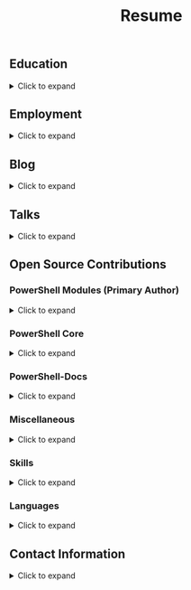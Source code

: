 ﻿---
layout: post
title: Resume
permalink: /resume/
---

## Education

<details markdown><summary>Click to expand</summary>

  - [Southern Cross University](https://www.scu.edu.au/), Brisbane, Australia
    - Duration: February 2013 - August 2015
    - Degrees Pursued: Bachelor of Information Technology; Bachelor of Contemporary Music
    - Partially-Completed
    - (Include estimate of credits completed, if you remember)

  - [Ballina High School](https://ballina-h.schools.nsw.gov.au/), Ballina, Australia
    - Duration: January 2008 - October 2012
    - Degree Completed: Higher School Certificate

</details>

## Employment

<details markdown><summary>Click to expand</summary>

  - [Heritage Carpet & Tile](http://www.heritageflooring.com/)
  - Duration: May 2017 - Present
  - Position: IT (Helpdesk) / Specialties Temp
  - Summary: Include brief summary of job duties, and skills employed

  - [Australia Post](https://auspost.com.au/)
  - Duration: September 2015 - March 2016
  - Position: IT (Helpdesk) / Specialties Temp
  - Summary: Include brief summary of job duties, and skills employed

</details>

## Blog

<details markdown><summary>Click to expand</summary>

  - [Clear-Script Blog](http://joel.pwsh.ca/)
  - Include description of topics covered, number and frequency of posts

</details>

## Talks

<details markdown><summary>Click to expand</summary>

  - [Tour of the PowerShell Language Tokenizer](https://www.youtube.com/watch?v=PxwHElPtD-0&t=627s)
  - [PowerScripting Podcast #323](https://powershell.org/2019/03/episode-323-powerscripting-podcast-joel-sallow/)
  - PowerShell PowerHour Lightning Talks
  - [#2 - Learning PowerShell with PSKoans](https://youtu.be/3Yq4sVWJrWo?t=54m)
  - [#5 - Getting Started with Contributing to PowerShell Core](https://youtu.be/kt-nrHbgTns?t=1h5m8s)

</details>

## Open Source Contributions

### PowerShell Modules (Primary Author)

<details markdown><summary>Click to expand</summary>

    - [PSKoans](https://www.powershellgallery.com/packages/PSKoans/0.42.2)
    - An introduction-to-PowerShell module modelled after [F# Koans](https://github.com/ChrisMarinos/FSharpKoans). The Koans are a set of intentional contradictions that give the user a guided path through which they can learn the basic concepts and constructs that make up PowerShell, and how best to work with them to continually learn more
    - 2,031 Downloads from PowerShell Gallery; 700 commits
    - [PSWordCloud](https://www.powershellgallery.com/packages/PSWordCloud/2.1.0)
    - A module that ingests source text (be it scripts, repositories or other documents), and outputs word clouds depicting the frequesncy of word use. Originally written in PowerShell, and later in C#.
    - 259 Downloads from PowerShell Gallery; 75 commits

</details>

### PowerShell Core

<details markdown><summary>Click to expand</summary>

  - [Fix Write-Output -NoEnumerate](https://github.com/PowerShell/PowerShell/pull/9069)
  - [Fix Casting Conversions for Suffixed Numeric Strings](https://github.com/PowerShell/PowerShell/pull/8681)
  - [Add Tests for ConfirmImpact Ratings](https://github.com/PowerShell/PowerShell/pull/8214)
  - [Fix Reported ConfirmImpact when SupportsShouldProcess = false](https://github.com/PowerShell/PowerShell/pull/8209)
  - [Test-Path: Avoid Unnecessary Errors](https://github.com/PowerShell/PowerShell/pull/8080)
  - [Add Type Inference for `$_`/`$PSItem` in Catch Blocks](https://github.com/PowerShell/PowerShell/pull/8020)
  - [Add Support for Native Binary Parsing](https://github.com/PowerShell/PowerShell/pull/7993)
  - [Add Support for Byte-type Numeric Literals](https://github.com/PowerShell/PowerShell/pull/7901)
  - [Add C#-style Numeric Literals and Type Accelerators](https://github.com/PowerShell/PowerShell/pull/7813)
  - Code Cleanup [(1)](https://github.com/PowerShell/PowerShell/pull/9074) [(2)](https://github.com/PowerShell/PowerShell/pull/9021) [(3)](https://github.com/PowerShell/PowerShell/pull/8683)

</details>

### PowerShell-Docs

<details markdown><summary>Click to expand</summary>

  - [Add -Scope Information for Update-Help](https://github.com/MicrosoftDocs/PowerShell-Docs/pull/3527)
  - [Fix Get-Member -InputObject Example](https://github.com/MicrosoftDocs/PowerShell-Docs/pull/3373)

</details>

### Miscellaneous

<details markdown><summary>Click to expand</summary>

  - SkiaSharp
    - [SKRegion Improvements](https://github.com/mono/SkiaSharp/pull/788)
  - BuildHelpers
    - [Fix Alias Exports](https://github.com/RamblingCookieMonster/BuildHelpers/pull/93)
  - MyTasks
    - [Refactor Tests](https://github.com/jdhitsolutions/MyTasks/pull/34)
  - PSSysadminToolkit
    - [Refactor Get-UserProfileSize](https://github.com/steviecoaster/PSSysadminToolkit/pull/39)
    - [Refactor Get-MappedDrive](https://github.com/steviecoaster/PSSysadminToolkit/pull/34)
    - [Refactor Get-Handle](https://github.com/steviecoaster/PSSysadminToolkit/pull/32)
    - [Refactor Find-Service](https://github.com/steviecoaster/PSSysadminToolkit/pull/31)
    - [Review/Refactor Get-ComputerFromOU](https://github.com/steviecoaster/PSSysadminToolkit/pull/21)
  - Pester
    - [Use List\<T\> for Building Collections](https://github.com/pester/Pester/pull/1144)
  - PowerShellPracticeAndStyle
    - [Updates to Code Layout and Formatting](https://github.com/PoshCode/PowerShellPracticeAndStyle/pull/115)

</details>

### Skills
<details markdown><summary>Click to expand</summary>

  - Problem Solving
  - PowerShell
  - C#
  - F#
  - Windows Server
  - Windows 7-10
  - HTML / CSS

</details>

### Languages

<details markdown><summary>Click to expand</summary>

  - Primarily English

</details>

## Contact Information

<details markdown><summary>Click to expand</summary>

    | Type              | Contact                                                            |
    | :---------------- | :----------------------------------------------------------------- |
    | Email (Primary)   | sjsallow+joel@gmail.com                                            |
    | Email (Secondary) | joelpfrancis@gmail.com                                             |
    | Twitter           | [@vexx32](https://twitter.com/vexx32)                              |
    | LinkedIn          | [Joel Francis](https://www.linkedin.com/in/joel-francis-356539128) |

    ### Location

    I am currently located in South Florida. I am more than open to remote-based opportunities, but I am unable to relocate very far from where I currently reside, between Ft. Lauderdale and West Palm Beach area.
</details>
